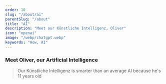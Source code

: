 ```yaml
---
order: 10
slug: "/about/ai"
parentSlug: "/about"
title: "AI"
description: "Meet our Künstliche Intelligenz, Oliver"
icon: "openai"
image: "/webp/chatgpt.webp"
keywords: "How, AI"
---
```

### Meet Oliver, our Artificial Intelligence

> Our Künstliche Intelligenz is smarter than an average AI because he's 11 years old
